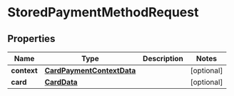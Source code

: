 
# StoredPaymentMethodRequest

## Properties
Name | Type | Description | Notes
------------ | ------------- | ------------- | -------------
**context** | [**CardPaymentContextData**](CardPaymentContextData.md) |  |  [optional]
**card** | [**CardData**](CardData.md) |  |  [optional]



